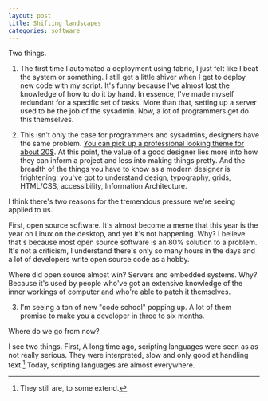 ```yaml
---
layout: post
title: Shifting landscapes
categories: software
---
```

Two things.

1. The first time I automated a deployment using fabric, I just felt like I beat the system or something. I still get a little shiver when I get to deploy new code with my script. It's funny because I've almost lost the knowledge of how to do it by hand. In essence, I've made myself redundant for a specific set of tasks. More than that, setting up a server used to be the job of the sysadmin. Now, a lot of programmers get do this themselves.

2. This isn't only the case for programmers and sysadmins, designers have the same problem. [You can pick up a professional looking theme for about 20$](http://themeforest.net/). At this point, the value of a good designer lies more into how they can inform a project and less into making things pretty. And the breadth of the things you have to know as a modern designer is frightening: you've got to understand design, typography, grids, HTML/CSS, accessibility, Information Architecture.

I think there's two reasons for the tremendous pressure we're seeing applied to us. 

First, open source software. It's almost become a meme that this year is the year on Linux on the desktop, and yet it's not happening. Why? I believe that's because most open source software is an 80% solution to a problem. It's not a criticism, I understand there's only so many hours in the days and a lot of developers write open source code as a hobby. 

Where did open source almost win? Servers and embedded systems. Why? Because it's used by people who've got an extensive knowledge of the inner workings of computer and who're able to patch it themselves.

3. I'm seeing a ton of new "code school" popping up. A lot of them promise to make you a developer in three to six months. 

Where do we go from now?

I see two things. First, 
A long time ago, scripting languages were seen as as not really serious. They were interpreted, slow and only good at handling text.[^extent] Today, scripting languages are almost everywhere. 

[^extent]: They still are, to some extend.

